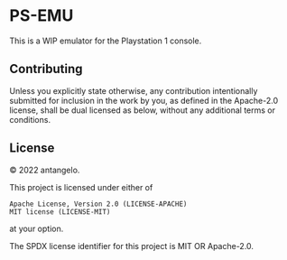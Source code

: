 # PS-EMU

This is a WIP emulator for the Playstation 1 console.

## Contributing

Unless you explicitly state otherwise, any contribution intentionally submitted for inclusion in the work by you, as defined in the Apache-2.0 license, shall be dual licensed as below, without any additional terms or conditions.

## License

© 2022 antangelo.

This project is licensed under either of

    Apache License, Version 2.0 (LICENSE-APACHE)
    MIT license (LICENSE-MIT)

at your option.

The SPDX license identifier for this project is MIT OR Apache-2.0.
